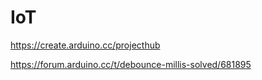 # IoT

https://create.arduino.cc/projecthub

https://forum.arduino.cc/t/debounce-millis-solved/681895
